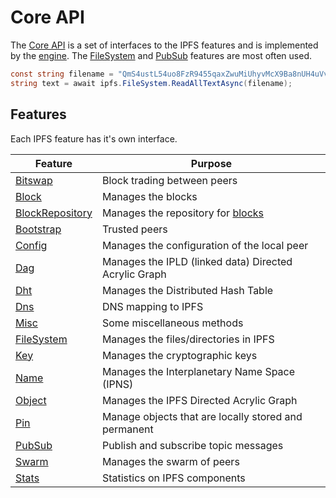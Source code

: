 ﻿# Core API

The [Core API](xref:Ipfs.CoreApi.ICoreApi) is a set of interfaces to the IPFS features and is implemented by the 
[engine](xref:Ipfs.Engine.IpfsEngine).  The 
[FileSystem](filesystem.md) and [PubSub](pubsub.md) features are most often used.

```csharp
const string filename = "QmS4ustL54uo8FzR9455qaxZwuMiUhyvMcX9Ba8nUH4uVv/about";
string text = await ipfs.FileSystem.ReadAllTextAsync(filename);
```

## Features

Each IPFS feature has it's own interface.

| Feature | Purpose |
| ------- | ------- |
| [Bitswap](xref:Ipfs.CoreApi.IBitswapApi) | Block trading between peers |
| [Block](xref:Ipfs.CoreApi.IBlockApi) | Manages the blocks |
| [BlockRepository](xref:Ipfs.CoreApi.IBlockRepositoryApi) | Manages the repository for [blocks](xref:Ipfs.CoreApi.IBlockApi) |
| [Bootstrap](xref:Ipfs.CoreApi.IBootstrapApi) | Trusted peers |
| [Config](xref:Ipfs.CoreApi.IConfigApi) | Manages the configuration of the local peer |
| [Dag](xref:Ipfs.CoreApi.IDagApi) | Manages the IPLD (linked data) Directed Acrylic Graph |
| [Dht](xref:Ipfs.CoreApi.IDhtApi) | Manages the Distributed Hash Table |
| [Dns](xref:Ipfs.CoreApi.IDnsApi) | DNS mapping to IPFS |
| [Misc](xref:Ipfs.CoreApi.IGenericApi) | Some miscellaneous methods |
| [FileSystem](filesystem.md) | Manages the files/directories in IPFS |
| [Key](xref:Ipfs.CoreApi.IKeyApi) | Manages the cryptographic keys |
| [Name](xref:Ipfs.CoreApi.INameApi) | Manages the Interplanetary Name Space (IPNS) |
| [Object](xref:Ipfs.CoreApi.IObjectApi) | Manages the IPFS Directed Acrylic Graph |
| [Pin](xref:Ipfs.CoreApi.IPinApi) | Manage objects that are locally stored and permanent |
| [PubSub](pubsub.md) | Publish and subscribe topic messages |
| [Swarm](xref:Ipfs.CoreApi.ISwarmApi) | Manages the swarm of peers |
| [Stats](xref:Ipfs.CoreApi.IStatsApi) | Statistics on IPFS components |


